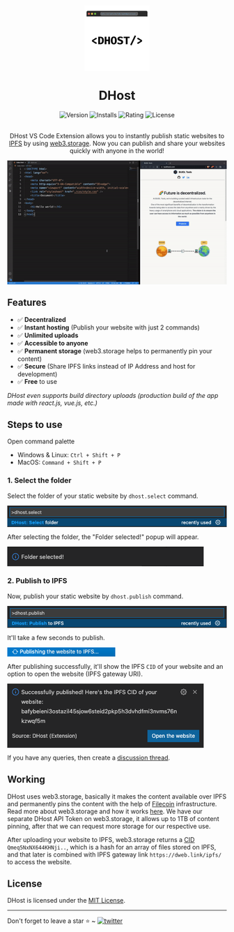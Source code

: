<p align="center">
    <img align="center" src="/images/logo.png" width="150" height="150"></img>
</p>

<h1 align="center">DHost</h1>

<div align="center">
    <img src="https://img.shields.io/vscode-marketplace/v/DHost.dhost.svg?style=flat-square&color=blue&label=vscode%20marketplace" alt="Version" />
    <img src="https://img.shields.io/vscode-marketplace/d/DHost.dhost.svg?style=flat-square&color=green&label=installs" alt="Installs"/>
    <img src="https://img.shields.io/vscode-marketplace/r/DHost.dhost.svg?style=flat-square&color=green&label=rating" alt="Rating"/>
    <img src="https://img.shields.io/badge/license-MIT-orange.svg?style=flat-square" alt="License">
</div><br>

<p align="center">DHost VS Code Extension allows you to instantly publish static websites to <a href="https://ipfs.io/">IPFS</a> by using <a href="https://web3.storage/">web3.storage</a>. Now you can publish and share your websites quickly with anyone in the world!</p>

<p align="center"><img align="center" src="/images/demo.gif"></img></p>

## Features
* ✅ **Decentralized**
* ✅ **Instant hosting** (Publish your website with just 2 commands)
* ✅ **Unlimited uploads**
* ✅ **Accessible to anyone**
* ✅ **Permanent storage** (web3.storage helps to permanently pin your content)
* ✅ **Secure** (Share IPFS links instead of IP Address and host for development)
* ✅ **Free** to use

*DHost even supports build directory uploads (production build of the app made with react.js, vue.js, etc.)*

## Steps to use
Open command palette
* Windows & Linux: `Ctrl + Shift + P`
* MacOS: `Command + Shift + P`

### 1. Select the folder
Select the folder of your static website by `dhost.select` command.

<img align="center" src="/images/select_command.png"></img>

After selecting the folder, the "Folder selected!" popup will appear.

<img align="center" src="/images/folder_selected.png"></img>

### 2. Publish to IPFS
Now, publish your static website by `dhost.publish` command.

<img align="center" src="/images/publish_command.png"></img>

It'll take a few seconds to publish.

<img align="center" src="/images/publishing_to_ipfs.png"></img>

After publishing successfully, it'll show the IPFS `CID` of your website and an option to open the website (IPFS gateway URI).

<img align="center" src="/images/published.png"></img>

If you have any queries, then create a [discussion thread](https://github.com/buidltools/support/discussions).

## Working
DHost uses web3.storage, basically it makes the content available over IPFS and permanently pins the content with the help of [Filecoin](https://filecoin.io/) infrastructure. Read more about web3.storage and how it works [here](https://web3.storage/about/).
We have our separate DHost API Token on web3.storage, it allows up to 1TB of content pinning, after that we can request more storage for our respective use.

After uploading your website to IPFS, web3.storage returns a [CID](https://docs.ipfs.io/concepts/content-addressing/) `Qmeq5NxNX644KHNji..`, which is a hash for an array of files stored on IPFS, and that later is combined with IPFS gateway link `https://dweb.link/ipfs/` to access the website.

## License
DHost is licensed under the [MIT License](https://github.com/buidltools/vscode-dhost/blob/main/LICENSE).

<hr>
Don't forget to leave a star ⭐️ ~ <a href="https://twitter.com/buidltools" target="_blank"><img src="https://img.shields.io/twitter/follow/buidltools?style=social" alt="twitter" /></a>
